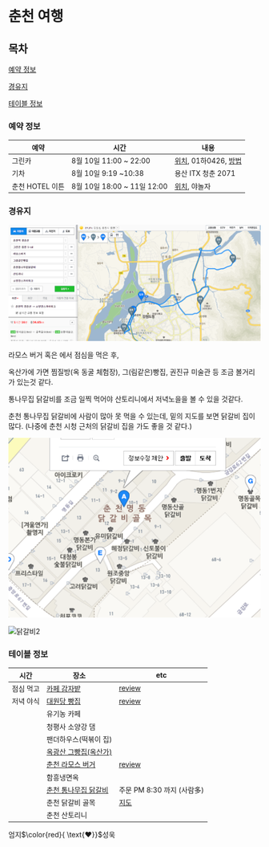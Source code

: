 # 춘천 여행 

## 목차

[예약 정보](#예약-정보)

[경유지](#경유지)

[테이블 정보](#테이블-정보)



### 예약 정보

| 예약   | 시간                   | 내용                             |
| ------ | ---------------------- | -------------------------------- |
| 그린카 | 8월 10일 11:00 ~ 22:00 | [위치](http://naver.me/F7228eb5), 01하0426, [방법](https://m.blog.naver.com/PostView.nhn?blogId=greencar_co&logNo=220747439416&proxyReferer=https%3A%2F%2Fwww.google.com%2F) |
|기차	| 8월 10일 9:19 ~10:38	| 용산 ITX 청춘 2071 |
|춘천 HOTEL 이튼	| 8월 10일 18:00 ~ 11일 12:00	| [위치](http://naver.me/FYJJQZFh), 야놀자 |



### 경유지

![경유지1](../image/춘천지도.PNG)

라모스 버거 혹은 에서 점심을 먹은 후, 

옥산가에 가면 찜질방(옥 동굴 체험장), 그(림같은)빵집, 권진규 미술관 등 조금 볼거리가 있는것 같다.

통나무집 닭갈비를 조금 일찍 먹어야 산토리니에서 저녁노을을 볼 수 있을 것같다.

춘천 통나무집 닭갈비에 사람이 많아 못 먹을 수 있는데, 밑의 지도를 보면 닭갈비 집이 많다. (나중에 춘천 시청 근처의 닭갈비 집을 가도 좋을 것 같다.)

![닭갈비 1](../image/닭갈비2.PNG)

![닭갈비2]()



### 테이블 정보


| 시간       | 장소                                                          | etc                                                          |
| --------- | ---------|--------------------------------------------------- |
| 점심 먹고 | [카페 감자밭](https://store.naver.com/restaurants/detail?id=1823037411) | [review](http://julssam.blog.me/221529848044)                |
| 저녁 야식 | [대원당 빵집](http://naver.me/FEe4VFkp)                      | [review](http://blog.naver.com/PostView.nhn?blogId=ailine&logNo=220961273816&parentCategoryNo=&categoryNo=3&viewDate=&isShowPopularPosts=true&from=search) |
|           | 유기농 카페                                                  |                                                              |
|           | 청평사 소양강 댐                                             |                                                              |
|       | 팬더하우스(떡볶이 집)                                        |                                                              |
|       | [옥광산 그빵집(옥산가)](https://blog.naver.com/so6198/221245638852) |                                                              |
|       | [춘천 라모스 버거](https://blog.naver.com/whgiddnjs/221349385972) | [review](https://businesstripman.tistory.com/4)              |
|       | 함흥냉면옥                                                   |                                                              |
|       | [춘천 통나무집 닭갈비](https://blog.naver.com/lovelyjjan/221587634698) | 주문 PM 8:30 까지 (사람多) |
| | 춘천 닭갈비 골목 | [지도](http://naver.me/FWLmkYk7) |
|  | 춘천 산토리니 | |



엄지$\color{red}{ \text{♥}}$성욱